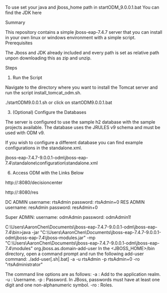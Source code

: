 

To use set your java and jboss_home path in startODM_9.0.0.1.bat
You can find the JDK here


Summary

This repository contains a simple jboss-eap-7.4.7 server that you can install in your own linux or windows environment with a simple script.
Prerequisites

The Jboss and JDK already included and every path is set as relative path unpon downloading this as zip and unzip.


Steps
1. Run the Script

Navigate to the directory where you want to install the Tomcat server and run the script install_tomcat_odm.sh.

./startODM9.0.0.1.sh or click on startODM9.0.0.1.bat


3. (Optional) Configure the Databases

The server is configured to use the sample h2 database with the sample projects available. The database uses the JRULES v9 schema and must be used with ODM v9.

If you wish to configure a different database you can find example configurations in the standalone.xml.

jboss-eap-7.4.7-9.0.0.1-odm\jboss-eap-7.4\standalone\configuration\standalone.xml



6. Access ODM with the Links Below

http://<hostname>:8080/decisioncenter

http://<hostname>:8080/res

DC ADMIN
username: rtsAdmin
password: rtsAdmin+0
RES ADMIN 
username: resAdmin
password: resAdmin+0

Super ADMIN:
username: odmAdmin
password: odmAdmin1!

C:\Users\AaronChen\Documents\jboss-eap-7.4.7-9.0.0.1-odm\jboss-eap-7.4\bin>java -jar "C:\Users\AaronChen\Documents\jboss-eap-7.4.7-9.0.0.1-odm\jboss-eap-7.4\jboss-modules.jar" -mp "C:\Users\AaronChen\Documents\jboss-eap-7.4.7-9.0.0.1-odm\jboss-eap-7.4\modules" org.jboss.as.domain-add-user
In the <JBOSS_HOME>/bin directory, open a command prompt and run the following add-user command:
./add-user[.sh|.bat] -a -u rtsAdmin -p rtsAdmin+0 -ro "rtsAdministrator"


The command line options are as follows:
-a : Add to the application realm.
-u : Username.
-p : Password. In JBoss, passwords must have at least one digit and one non-alphanumeric symbol.
-ro : Roles.
